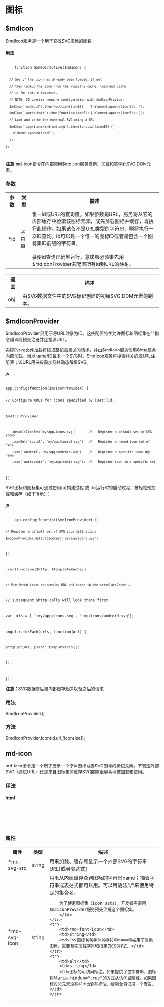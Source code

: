 <h1>图标</h1>
<h2>$mdIcon</h2>
<p>$mdIcon服务是一个用于查找SVG图标的函数</p>
<h4>用法</h4>
<code>
	function SomeDirective($mdIcon) {  

	  // See if the icon has already been loaded, if not  

	  // then lookup the icon from the registry cache, load and cache  

	  // it for future requests.  

	  // NOTE: ID queries require configuration with $mdIconProvider  

	  $mdIcon('android').then(function(iconEl)    { element.append(iconEl); });  

	  $mdIcon('work:chair').then(function(iconEl) { element.append(iconEl); });  

	  // Load and cache the external SVG using a URL  

	  $mdIcon('img/icons/android.svg').then(function(iconEl) {  

	    element.append(iconEl);  

	  });  

	};
</code>

<p>
	<strong>注意:</strong>md-icon指令在内部调用$mdIcon服务查询、加载和实例化SVG DOM元素。
</p>
<h3>参数</h3>
<table>
	<tr>
		<th>参数</th>
		<th>类型</th>
		<th>描述</th>
	</tr>
	<tr>
		<td>*id</td>
		<td>字符串</td>
		<td>惟一id或URL的查询值。如果参数是URL，服务将从它的内部缓存中检索该图标元素，或先加载图标并缓存，再执行此操作。如果该值不是URL类型的字符串，则将执行一次ID查询。id可以是一个惟一的图标ID或者是包含一个图标集ID前缀的字符串。<br><br>
		要使id查询正确地运行，意味着必须事先用$mdIconProvider来配置所有id到URL的映射。
		</td>
	</tr>
</table>
<table>
	<tr>
		<th>返回</th>
		<th>描述</th>
	</tr>
	<tr>
		<td>obj</td>
		<td>由SVG数据文件中的SVG标记创建的初始SVG DOM元素的副本。</td>
	</tr>
</table>  

<h2>$mdIconProvider</h2>
<p>
$mdIconProvider只用于将URL注册为ID。这些配置特性允许图标和图标集在"<md-icon/>"指令编译前预先注册并连接源URL。
</p>
<p>
实际的svg文件加载将延迟至按需发送的请求，并由$mdIcon服务使用$http服务内部加载。当以name/ID请求一个SVG时，$mdIcon服务将搜索相关的源URL注册表；该URL用来按需加载并动态解析SVG。
</p>
<h4>js</h4>
<code>
app.config(function($mdIconProvider) {  

  // Configure URLs for icons specified by [set:]id.  

  $mdIconProvider  

       .defaultIconSet('my/app/icons.svg')       //   Register a default set of SVG icons  

       .iconSet('social', 'my/app/social.svg')   //   Register a named icon set of SVGs  

       .icon('android', 'my/app/android.svg')    //   Register a specific icon (by name)  

       .icon('work:chair', 'my/app/chair.svg');  //   Register icon in a specific set  

});
</code>
<p>SVG图标和图标集可通过使用(a)构建过程 或 (b)运行时的启动过程，被轻松预加载和缓存（如下所示）：</p>
<h4>js</h4>
<code>
	app.config(function($mdIconProvider) {  

	// Register a default set of SVG icon definitions  

	$mdIconProvider.defaultIconSet('my/app/icons.svg')  

})  

.run(function($http, $templateCache){  

	// Pre-fetch icons sources by URL and cache in the $templateCache...  

  // subsequent $http calls will look there first.  

  var urls = [ 'imy/app/icons.svg', 'img/icons/android.svg'];  

  angular.forEach(urls, function(url) {  

    $http.get(url, {cache: $templateCache});  

  });  

});
</code>
<P><strong>注意：</strong>SVG数据随后被内部缓存起来以备之后的请求</P>

<h3>用法</h3>
<p>$mdIconProvider();</p>

<h3>方法</h3>
<p>$mdIconProvider.icon(id,url,[iconsize]);</p>

<h2>md-icon</h2>
<p>md-icon指令是一个用于展示一个字体图标或者SVG图标的标记元素。不管是外部SVG（通过URL）还是来自图标集的缓存SVG都能很容易地被加载和使用。</p>

<h3>用法</h3>
<h4>html</h4>
<code>
	<md-icon md-font-icon="android" alt="android "></md-icon>  
	<md-icon md-svg-icon="action:android" alt="android "></md-icon>  
	<md-icon md-svg-src="/android.svg" alt="android "></md-icon>  
	<md-icon md-svg-src="{{ getAndroid() }}" alt="android "></md-icon>
</code>

<h3>属性</h3>
<table>
	<tr>
		<th>属性</th>
		<th>类型</th>
		<th>描述</th>
	</tr>
	<tr>
		<td>*md-svg-src</td>
		<td>string</td>
		<td>用来加载、缓存和显示一个外部SVG的字符串URL[或者表达式]</td>
	</tr>
	<tr>
		<td>*md-svg-icon</td>
		<td>string</td>
		<td>用来从内部缓存查询图标的字符串name；插值字符串或表达式都可以用。可以用语法/<set name/>:/<icon name/>"来使用特定的集合名。  

		为了使用图标集（icon sets），开发者需要用$mdIconProvider服务预先注册这个图标集。
		</td>
	</tr>
	<tr>
		<td>*md-font-icon</td>
		<td>string</td>
		<td>CSS图标关联字体的字符串name将被用于渲染图标。需要预先加载字体和指定的CSS样式。</td>
	</tr>
	<tr>
		<td>alt</td>
		<td>string</td>
		<td>图标的可访问标注。如果提供了空字符串，图标将以aria-hidden="true"的方式从访问层隐藏。如果图标的父元素没有alt也没有标注，控制台将记录一个警告。</td>
	</tr>
</table>